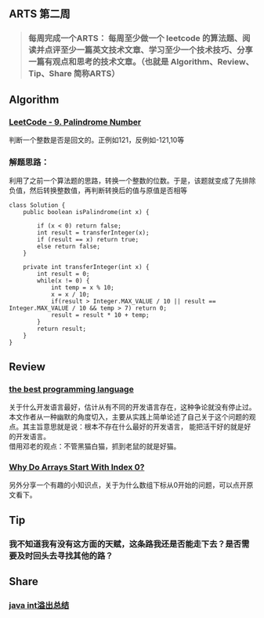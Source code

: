 ## ARTS 第二周

> ### 每周完成一个ARTS： 每周至少做一个 leetcode 的算法题、阅读并点评至少一篇英文技术文章、学习至少一个技术技巧、分享一篇有观点和思考的技术文章。（也就是 Algorithm、Review、Tip、Share 简称ARTS）  

## Algorithm
### [LeetCode - 9. Palindrome Number](https://leetcode.com/problems/palindrome-number/)
判断一个整数是否是回文的。正例如121，反例如-121,10等 

### 解题思路：  
利用了之前一个算法题的思路，转换一个整数的位数。于是，该题就变成了先排除负值，然后转换整数值，再判断转换后的值与原值是否相等
```
class Solution {
    public boolean isPalindrome(int x) {
        
        if (x < 0) return false;
        int result = transferInteger(x);
        if (result == x) return true;
        else return false;
    }
    
    private int transferInteger(int x) {
        int result = 0;
        while(x != 0) {
            int temp = x % 10;
            x = x / 10;
            if(result > Integer.MAX_VALUE / 10 || result == Integer.MAX_VALUE / 10 && temp > 7) return 0;
            result = result * 10 + temp;
        }
        return result;
    }
}
```  


## Review
### [the best programming language](http://coding-geek.com/the-best-programming-language/)
关于什么开发语言最好，估计从有不同的开发语言存在，这种争论就没有停止过。  
本文作者从一种幽默的角度切入，主要从实践上简单论述了自己关于这个问题的观点。其主旨意思就是说：根本不存在什么最好的开发语言，
能把活干好的就是好的开发语言。  
借用邓老的观点：不管黑猫白猫，抓到老鼠的就是好猫。


### [Why Do Arrays Start With Index 0?](https://medium.com/@albertkoz/why-does-array-start-with-index-0-65ffc07cbce8)
另外分享一个有趣的小知识点，关于为什么数组下标从0开始的问题，可以点开原文看下。

## Tip
### 我不知道我有没有这方面的天赋，这条路我还是否能走下去？是否需要及时回头去寻找其他的路？



## Share
### [java int溢出总结](https://njucz.github.io/2017/08/16/java-int%E6%BA%A2%E5%87%BA%E6%80%BB%E7%BB%93/)

